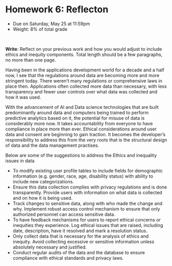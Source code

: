 # Homework 6: Reflecton

- Due on Saturday, May 25 at 11:59pm
- Weight: 8% of total grade

<br>

**Write**: Reflect on your previous work and how you would adjust to include ethics and inequity components. Total length should be a few paragraphs, no more than one page.

Having been in the applications development world for a decade and a half now, I see that the regulations around data are becoming more and more stringent today. There weren’t many regulations or comprehensive laws in place then. Applications often collected more data than necessary, with less transparency and fewer user controls over what data was collected and how it was used. 

With the advancement of AI and Data science technologies that are built predominantly around data and computers being trained to perform predictive analytics based on it, the potential for misuse of data is considerably more now. It takes accountability from everyone to have compliance in place more than ever. Ethical considerations around user data and consent are beginning to gain traction. It becomes the developer’s responsibility to address this from the very roots that is the structural design of data and the data management practises.

Below are some of the suggestions to address the Ethics and inequality issues in data
-	To modify existing user profile tables to include fields for demographic information (e.g. gender, race, age, disability status) with ability to include new categorizations. 
-	Ensure this data collection complies with privacy regulations and is done transparently. Provide users with information on what data is collected and on how it is being used. 
-	Track changes to sensitive data, along with who made the change and why. Implement robust access control mechanism to ensure that only authorized personnel can access sensitive data. 
-	To have feedback mechanisms for users to report ethical concerns or inequities they experience. Log ethical issues that are raised, including date, description, have it resolved and mark a resolution status. 
-	Only collect data that is necessary for the analysis of ethics and inequity. Avoid collecting excessive or sensitive information unless absolutely necessary and justified. 
-	Conduct regular audits of the data and the database to ensure compliance with ethical standards and privacy laws. 

